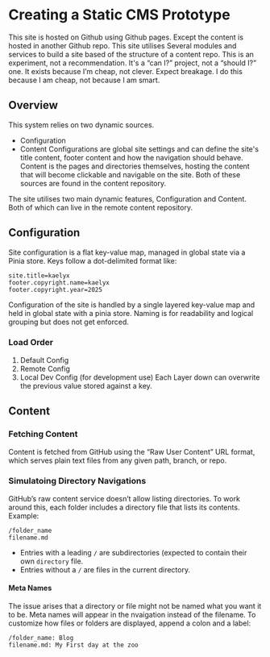 # Creating a Static CMS Prototype

This site is hosted on Github using Github pages. Except the content is hosted in another Github repo.
This site utilises Several modules and services to build a site based of the structure of a content repo.
This is an experiment,  not a recommendation. It's a “can I?” project, not a “should I?” one. It exists because I’m cheap, not clever. Expect breakage.
I do this because I am cheap, not because I am smart.

## Overview
This system relies on two dynamic sources.
* Configuration
* Content
Configurations are global site settings and can define the site's title content, footer content and how the navigation should behave.
Content is the pages and directories themselves, hosting the content that will become clickable and navigable on the site.
Both of these sources are found in the content repository.

The site utilises two main dynamic features, Configuration and Content. Both of which can live in the remote content repository.

## Configuration
Site configuration is a flat key-value map, managed in global state via a Pinia store. Keys follow a dot-delimited format like:
```
site.title=kaelyx
footer.copyright.name=kaelyx
footer.copyright.year=2025
```
Configuration of the site is handled by a single layered key-value map and held in global state with a pinia store.
Naming is for readability and logical grouping but does not get enforced.
### Load Order
1. Default Config
2. Remote Config
3. Local Dev Config (for development use)
Each Layer down can overwrite the previous value stored against a key.

## Content

### Fetching Content
Content is fetched from GitHub using the “Raw User Content” URL format, which serves plain text files from any given path, branch, or repo.

### Simulatoing Directory Navigations
GitHub’s raw content service doesn’t allow listing directories. To work around this, each folder includes a directory file that lists its contents. Example:
```
/folder_name
filename.md
```
* Entries with a leading `/` are subdirectories (expected to contain their own `directory` file.
* Entries without a `/` are files in the current directory.

#### Meta Names
The issue arises that a directory or file might not be named what you want it to be.
Meta names will appear in the nvaigation instead of the filename.
To customize how files or folders are displayed, append a colon and a label:
```
/folder_name: Blog
filename.md: My First day at the zoo
```
